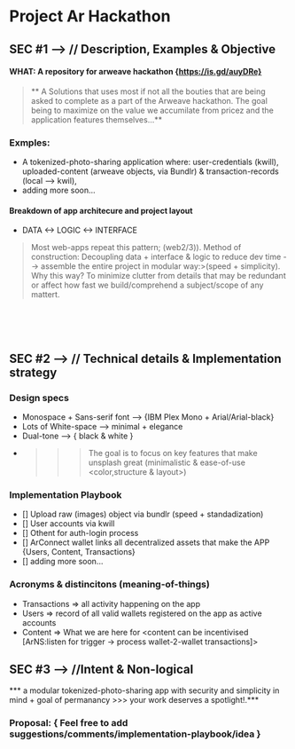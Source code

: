 # Project Ar Hackathon


## SEC #1  --> // Description, Examples & Objective

#### WHAT: A repository for arweave hackathon {https://is.gd/auyDRe} 
> ** A Solutions that uses most if not all the bouties that are being asked 
to complete as a part of the Arweave hackathon. The goal being to maximize
on the value we accumilate from pricez and the application features themselves...**

### Exmples:
- A tokenized-photo-sharing application where: user-credentials (kwill), uploaded-content (arweave objects, via Bundlr) & transaction-records (local --> kwil), 
- adding more soon...


#### Breakdown of app architecure and project layout
*  DATA <-> LOGIC <-> INTERFACE 
> Most web-apps repeat this pattern; (web2/3)). Method of construction: Decoupling data + interface & logic to reduce dev time --> assemble the entire project in modular way:>(speed + simplicity). Why this way? To minimize clutter from details that may be redundant or affect how fast we build/comprehend a subject/scope of any mattert. 



<br>
<br>
<br>

## SEC #2 --> // Technical details & Implementation strategy

### Design specs
* Monospace + Sans-serif font --> {IBM Plex Mono + Arial/Arial-black}
* Lots of White-space --> minimal + elegance
* Dual-tone --> { black & white }
* >>> The goal is to focus on key features that make unsplash great (minimalistic & ease-of-use <color,structure & layout>)

### Implementation Playbook
- [] Upload raw (images) object via bundlr (speed + standadization)
- [] User accounts via kwill
- [] Othent for auth-login process 
- [] ArConnect wallet links all decentralized assets that make the APP {Users, Content, Transactions}
- [] adding more soon...


### Acronyms & distincitons (meaning-of-things)
* Transactions => all activity happening on the app <use ArNS to map activity>
* Users => record of all valid wallets registered on the app as active accounts 
* Content => What we are here for <content can be incentivised [ArNS:listen for trigger -> process wallet-2-wallet transactions]> 


## SEC #3 --> //Intent & Non-logical 

*** a modular tokenized-photo-sharing app with security and simplicity in mind + goal of permanancy >>> your work deserves a spotlight!.***




### Proposal: { Feel free to add suggestions/comments/implementation-playbook/idea }
